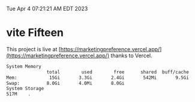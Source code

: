 Tue Apr  4 07:21:21 AM EDT 2023

# vite Fifteen


This project is live at [https://marketingpreference.vercel.app/](https://marketingpreference.vercel.app/) thanks to Vercel.

```bash
System Memory
               total        used        free      shared  buff/cache   available
Mem:            15Gi       3.3Gi       2.4Gi       542Mi       9.5Gi        11Gi
Swap:          8.0Gi       4.0Mi       8.0Gi
System Storage
517M	.
```
```bash
